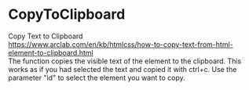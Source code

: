 # CopyToClipboard
Copy Text to Clipboard<br/>
https://www.arclab.com/en/kb/htmlcss/how-to-copy-text-from-html-element-to-clipboard.html<br/>
The function copies the visible text of the element to the clipboard.
This works as if you had selected the text and copied it with ctrl+c.
Use the parameter "id" to select the element you want to copy.
